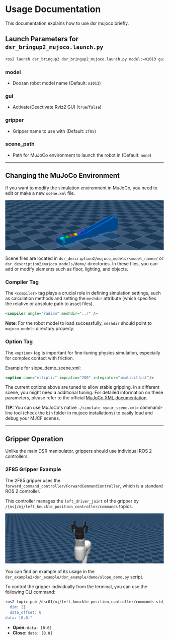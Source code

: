 # Usage Documentation

This documentation explains how to use dsr mujoco briefly.

## Launch Parameters for `dsr_bringup2_mujoco.launch.py`

```bash
ros2 launch dsr_bringup2 dsr_bringup2_mujoco.launch.py model:=m1013 gui:=true gripper:=2f85 scene_path:=demo/slope_demo_scene.xml
```

### **model**

- Doosan robot model name (Default: `m1013`)

### **gui**

- Activate/Deactivate Rviz2 GUI (`true`/`false`)

### **gripper**

- Gripper name to use with (Default: `2f85`)

### **scene_path**

- Path for MuJoCo environment to launch the robot in (Default: `none`)

---

## Changing the MuJoCo Environment

If you want to modify the simulation environment in MuJoCo, you need to edit or make a new `scene.xml` file.

![slope](images/slope.png)

Scene files are located in `dsr_description2/mujoco_models/<model_name>/` or `dsr_description2/mujoco_models/demo/` directories. In these files, you can add or modify elements such as floor, lighting, and objects.

### Compiler Tag

The `<compiler>` tag plays a crucial role in defining simulation settings, such as calculation methods and setting the `meshdir` attribute (which specifies the relative or absolute path to asset files).

```xml
<compiler angle="radian" meshdir="../" />
```
**Note**: For the robot model to load successfully, `meshdir` should point to `mujoco_models` directory properly.

### Option Tag

The `<option>` tag is important for fine-tuning physics simulation, especially for complex contact with friction.

Example for slope_demo_scene.xml:
```xml
<option cone="elliptic" impratio="200" integrator="implicitfast"/>
```
The current options above are tuned to allow stable gripping. In a different scene, you might need a additional tuning. 
For detailed information on these parameters, please refer to the official [MuJoCo XML documentation](https://mujoco.readthedocs.io/en/stable/XMLreference.html).

**TIP:** You can use MuJoCo's native `./simulate <your_scene.xml>` command-line tool (check the `bin` folder in mujoco installations) to easily load and debug your MJCF scenes.

---

## Gripper Operation

Unlike the main DSR manipulator, grippers should use individual ROS 2 controllers.

### 2F85 Gripper Example

The 2F85 gripper uses the `forward_command_controller/ForwardCommandController`, which is a standard ROS 2 controller.

This controller manages the `left_driver_joint` of the gripper by `/{ns}/mj/left_knuckle_position_controller/commands` topics.

![m1013_2f85](images/m1013_2f85.png)

You can find an example of its usage in the `dsr_example2/dsr_example/dsr_example/demo/slope_demo.py` script.

To control the gripper individually from the terminal, you can use the following CLI command:

```bash
ros2 topic pub /dsr01/mj/left_knuckle_position_controller/commands std_msgs/msg/Float64MultiArray "layout:
  dim: []
  data_offset: 0
data: [0.0]"
```

*   **Open:** `data: [0.0]`
*   **Close:** `data: [0.8]`



